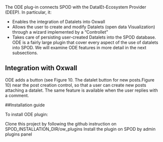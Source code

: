 The ODE plug-in connects SPOD with the DatalEt-Ecosystem Provider (DEEP). In particular, it:
* Enables the integration of Datalets into Oxwall
* Allows the user to create and modify Datalets (open data Visualization) through a wizard implemented by a “Controllet”
* Takes care of persisting user-created Datalets into the SPOD database.
ODE is a fairly large plugin that cover every aspect of the use of datalets into SPOD. We will examine ODE features in more detail in the next subsections.

## Integration with Oxwall

ODE adds a button (see Figure 10. The datalet button for new posts.Figure 10) near the post creation control, so that a user can create new posts attaching a datalet.
The same feature is available when the user replies with a comment.

##Installation guide

To install ODE plugin:

Clone this project by following the github instruction on SPOD_INSTALLATION_DIR/ow_plugins
Install the plugin on SPOD by admin plugins panel

